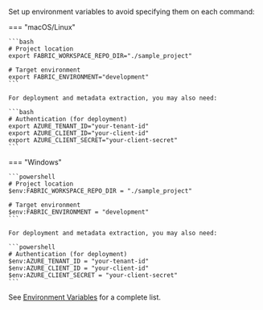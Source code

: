 Set up environment variables to avoid specifying them on each command:

=== "macOS/Linux"

    ```bash
    # Project location
    export FABRIC_WORKSPACE_REPO_DIR="./sample_project"

    # Target environment
    export FABRIC_ENVIRONMENT="development"
    ```

    For deployment and metadata extraction, you may also need:

    ```bash
    # Authentication (for deployment)
    export AZURE_TENANT_ID="your-tenant-id"
    export AZURE_CLIENT_ID="your-client-id"
    export AZURE_CLIENT_SECRET="your-client-secret"
    ```

=== "Windows"

    ```powershell
    # Project location
    $env:FABRIC_WORKSPACE_REPO_DIR = "./sample_project"

    # Target environment
    $env:FABRIC_ENVIRONMENT = "development"
    ```

    For deployment and metadata extraction, you may also need:

    ```powershell
    # Authentication (for deployment)
    $env:AZURE_TENANT_ID = "your-tenant-id"
    $env:AZURE_CLIENT_ID = "your-client-id"
    $env:AZURE_CLIENT_SECRET = "your-client-secret"
    ```

See [Environment Variables](../reference/environment-variables.md) for a complete list.
